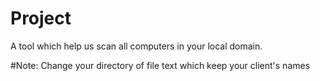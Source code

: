 # Project

A tool which help us scan all computers in your local domain.

#Note: Change your directory of file text which keep your client's names
